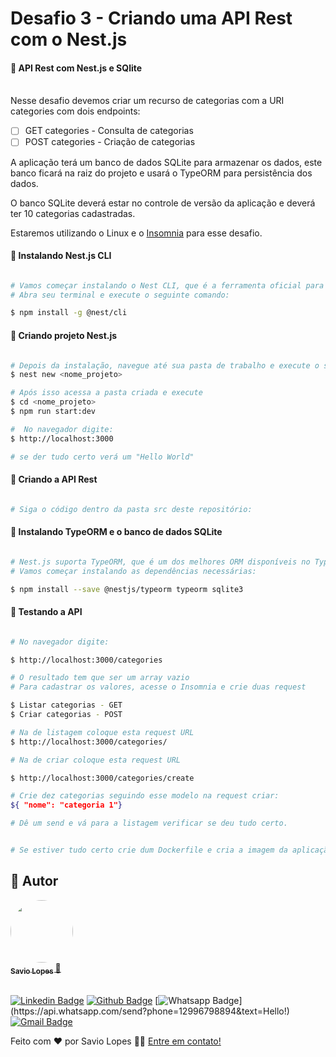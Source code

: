 # Desafio 3 - Criando uma API Rest com o Nest.js

#### 🎲 API Rest com Nest.js e SQlite
<br>
Nesse desafio devemos criar um recurso de categorias com a URI categories com dois endpoints:

- [ ] GET categories - Consulta de categorias
- [ ] POST categories - Criação de categorias

A aplicação terá um banco de dados SQLite para armazenar os dados, este banco ficará na raiz do projeto e usará o TypeORM para persistência dos dados.

O banco SQLite deverá estar no controle de versão da aplicação e deverá ter 10 categorias cadastradas.

Estaremos utilizando o Linux e o [Insomnia](https://insomnia.rest/download/) para esse desafio.

#### 🧭 Instalando Nest.js CLI

```bash

# Vamos começar instalando o Nest CLI, que é a ferramenta oficial para gerar projetos Nest.js.
# Abra seu terminal e execute o seguinte comando:

$ npm install -g @nest/cli

```
#### 🧭 Criando projeto Nest.js

```bash

# Depois da instalação, navegue até sua pasta de trabalho e execute o seguinte comando para gerar um projeto:
$ nest new <nome_projeto>

# Após isso acessa a pasta criada e execute
$ cd <nome_projeto>
$ npm run start:dev

#  No navegador digite:
$ http://localhost:3000

# se der tudo certo verá um "Hello World"

```

#### 🧭 Criando a API Rest


```bash

# Siga o código dentro da pasta src deste repositório:

```

#### 🧭 Instalando TypeORM e o banco de dados SQLite


```bash

# Nest.js suporta TypeORM, que é um dos melhores ORM disponíveis no TypeScript.
# Vamos começar instalando as dependências necessárias:

$ npm install --save @nestjs/typeorm typeorm sqlite3
```

#### 🧭 Testando a API

```bash

# No navegador digite:

$ http://localhost:3000/categories

# O resultado tem que ser um array vazio
# Para cadastrar os valores, acesse o Insomnia e crie duas request

$ Listar categorias - GET
$ Criar categorias - POST

# Na de listagem coloque esta request URL
$ http://localhost:3000/categories/

# Na de criar coloque esta request URL

$ http://localhost:3000/categories/create

# Crie dez categorias seguindo esse modelo na request criar:
${ "nome": "categoria 1"}

# Dê um send e vá para a listagem verificar se deu tudo certo.


# Se estiver tudo certo crie dum Dockerfile e cria a imagem da aplicação e por fim de um push no Docker Hub.


```

## 🦸 Autor

<a href="https://github.com/savio-2-lopes">
 <img style="border-radius: 50%;" src="https://avatars2.githubusercontent.com/u/60948849?s=460&u=689ef123d3278304945aca213bed7413645ea4a7&v=4" width="100px;" alt=""/>
 <br>
 <sub><b>    Savio Lopes </b></sub></a> <a href="https://github.com/savio-2-lopes" title="Github">  🚀</a>
 <br><br>
 
 
[![Linkedin Badge](https://img.shields.io/badge/savio-lopes-blue?style=flat-square&logo=Linkedin&logoColor=white&link=https://https://www.linkedin.com/in/savio-lopes/)](https://www.linkedin.com/in/savio-lopes/) 
[![Github Badge](https://img.shields.io/badge/-Github-000?style=flat-square&logo=Github&logoColor=white&link=https://github.com/savio-2-lopes)](https://github.com/savio-2-lopes)
[![Whatsapp Badge](https://img.shields.io/badge/-Whatsapp-4CA143?style=flat-square&labelColor=4CA143&logo=whatsapp&logoColor=white&link=https://api.whatsapp.com/send?phone=12996798894&text=Hello!)](https://api.whatsapp.com/send?phone=12996798894&text=Hello!)
[![Gmail Badge](https://img.shields.io/badge/-Gmail-c14438?style=flat-square&logo=Gmail&logoColor=white&link=mailto:savioaugulopes@gmail.com)](mailto:savioaugulopes@gmail.com)


Feito com ❤️ por Savio Lopes 👋🏽 [Entre em contato!](https://www.linkedin.com/in/savio-lopes/)

